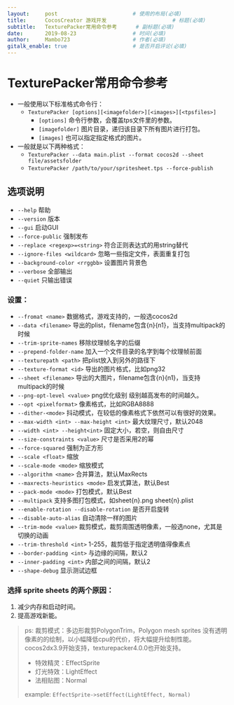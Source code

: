 ```yaml
---
layout:     post                        # 使用的布局(必填)
title:      CocosCreator 游戏开发                     # 标题(必填)
subtitle:   TexturePacker常用命令参考      # 副标题(必填)
date:       2019-08-23                  # 时间(必填)
author:     Mambo723                    # 作者(必填)
gitalk_enable: true                     # 是否开启评论(必填)
---
```

# TexturePacker常用命令参考
* 一般使用以下标准格式命令行：
  * `TexturePacker [options][<imagefolder>][<images>][<tpsfiles>]`
    * `[options]` 命令行参数，会覆盖tps文件里的参数。
    * `[imagefolder]` 图片目录，递归该目录下所有图片进行打包。
    * `[images]` 也可以指定指定格式的图片。
* 一般就是以下两种格式：
  * `TexturePacker --data main.plist --format cocos2d --sheet file/assetsfolder`
  * `TexturePacker /path/to/your/spritesheet.tps --force-publish`

## 选项说明
* `--help` 帮助
* `--version` 版本
* `--gui` 启动GUI
* `--force-public` 强制发布
* `--replace <regexp>=<string>` 符合正则表达式的用string替代
* `--ignore-files <wildcard>` 忽略一些指定文件，表面重复打包
* `--background-color <rrggbb>` 设置图片背景色
* `--verbose` 全部输出
* `--quiet` 只输出错误

### 设置：
* `--fromat <name>` 数据格式，游戏支持的，一般选cocos2d
* `--data <filename>` 导出的plist，filename包含{n}{n1}，当支持multipack的时候
* `--trim-sprite-names` 移除纹理帧名字的后缀
* `--prepend-folder-name` 加入一个文件目录的名字到每个纹理帧前面
* `--texturepath <path>` 把plist放入到另外的路径下
* `--texture-format <id>` 导出的图片格式，比如png32
* `--sheet <filename>` 导出的大图片，filename包含{n}{n1}，当支持multipack的时候
* `--png-opt-level <value>` png优化级别 级别越高发布的时间越久。
* `--opt <pixelformat>` 像素格式，比如RGBA8888
* `--dither-<mode>` 抖动模式，在较低的像素格式下依然可以有很好的效果。
* `--max-width <int> --max-height <int>` 最大纹理尺寸，默认2048
* `--width <int> --height<int>` 固定大小，若空，则自由尺寸
* `--size-constraints <value>` 尺寸是否采用2的幂
* `--force-squared` 强制为正方形
* `--scale <float>` 缩放
* `--scale-mode <mode>` 缩放模式
* `--algorithm <name>` 合并算法，默认MaxRects
* `--maxrects-heuristics <mode>` 启发式算法，默认Best
* `--pack-mode <mode>` 打包模式，默认Best
* `--multipack` 支持多图打包模式，如sheet{n}.png sheet{n}.plist
* `--enable-rotation --disable-rotation` 是否开启旋转
* `--disable-auto-alias` 自动清除一样的图片
* `--trim-mode <value>` 裁剪模式，裁剪周围透明像素，一般选none，尤其是切换的动画
* `--trim-threshold <int>` 1-255，裁剪低于指定透明值得像素点
* `--border-padding <int>` 与边缘的间隔，默认2
* `--inner-padding <int>` 内部之间的间隔，默认2
* `--shape-debug` 显示测试边框


### 选择 sprite sheets 的两个原因：
1. 减少内存和启动时间。
2. 提高游戏新能。


> ps: 裁剪模式：多边形裁剪PolygonTrim，Polygon mesh sprites 没有透明像素的的绘制，以小幅降低cpu的代价，将大幅提升绘制性能。cocos2dx3.9开始支持，texturepacker4.0.0也开始支持。
> 
>  * 特效精灵：EffectSprite
>  * 灯光特效：LightEffect
>  * 法相贴图：Normal
>  
> example:  `EffectSprite->setEffect(LightEffect, Normal)`